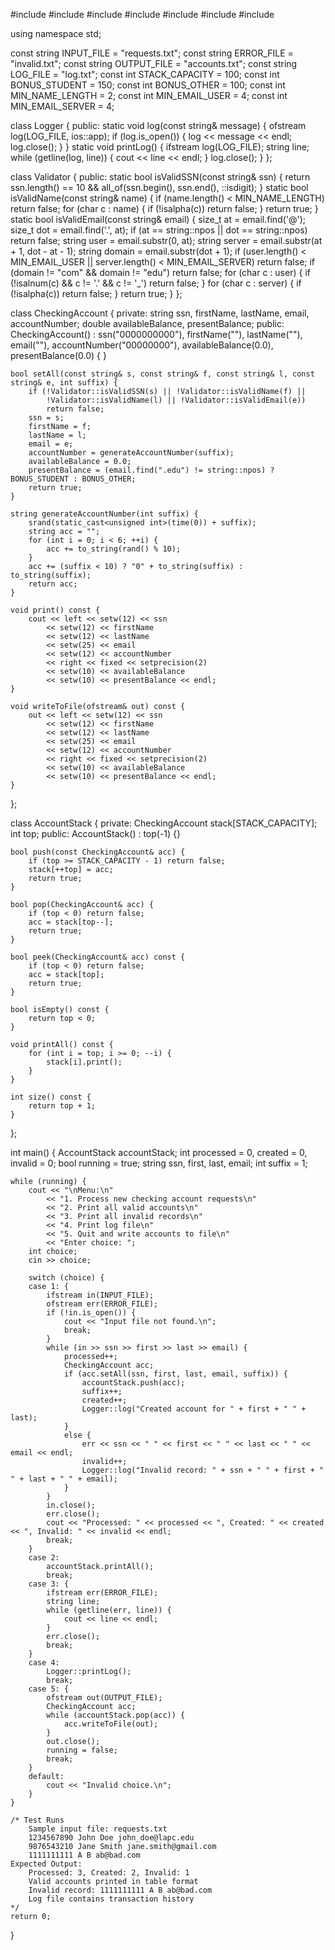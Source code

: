 #include <iostream>
#include <fstream>
#include <iomanip>
#include <string>
#include <cstdlib>
#include <ctime>
#include <algorithm> 

using namespace std;


const string INPUT_FILE = "requests.txt";
const string ERROR_FILE = "invalid.txt";
const string OUTPUT_FILE = "accounts.txt";
const string LOG_FILE = "log.txt";
const int STACK_CAPACITY = 100;
const int BONUS_STUDENT = 150;
const int BONUS_OTHER = 100;
const int MIN_NAME_LENGTH = 2;
const int MIN_EMAIL_USER = 4;
const int MIN_EMAIL_SERVER = 4;


class Logger {
public:
    static void log(const string& message) {
        ofstream log(LOG_FILE, ios::app);
        if (log.is_open()) {
            log << message << endl;
            log.close();
        }
    }
    static void printLog() {
        ifstream log(LOG_FILE);
        string line;
        while (getline(log, line)) {
            cout << line << endl;
        }
        log.close();
    }
};


class Validator {
public:
    static bool isValidSSN(const string& ssn) {
        return ssn.length() == 10 && all_of(ssn.begin(), ssn.end(), ::isdigit);
    }
    static bool isValidName(const string& name) {
        if (name.length() < MIN_NAME_LENGTH) return false;
        for (char c : name) {
            if (!isalpha(c)) return false;
        }
        return true;
    }
    static bool isValidEmail(const string& email) {
        size_t at = email.find('@');
        size_t dot = email.find('.', at);
        if (at == string::npos || dot == string::npos) return false;
        string user = email.substr(0, at);
        string server = email.substr(at + 1, dot - at - 1);
        string domain = email.substr(dot + 1);
        if (user.length() < MIN_EMAIL_USER || server.length() < MIN_EMAIL_SERVER) return false;
        if (domain != "com" && domain != "edu") return false;
        for (char c : user) {
            if (!isalnum(c) && c != '.' && c != '_') return false;
        }
        for (char c : server) {
            if (!isalpha(c)) return false;
        }
        return true;
    }
};


class CheckingAccount {
private:
    string ssn, firstName, lastName, email, accountNumber;
    double availableBalance, presentBalance;
public:
    CheckingAccount()
        : ssn("0000000000"), firstName(""), lastName(""), email(""),
        accountNumber("00000000"), availableBalance(0.0), presentBalance(0.0) {
    }

    bool setAll(const string& s, const string& f, const string& l, const string& e, int suffix) {
        if (!Validator::isValidSSN(s) || !Validator::isValidName(f) ||
            !Validator::isValidName(l) || !Validator::isValidEmail(e))
            return false;
        ssn = s;
        firstName = f;
        lastName = l;
        email = e;
        accountNumber = generateAccountNumber(suffix);
        availableBalance = 0.0;
        presentBalance = (email.find(".edu") != string::npos) ? BONUS_STUDENT : BONUS_OTHER;
        return true;
    }

    string generateAccountNumber(int suffix) {
        srand(static_cast<unsigned int>(time(0)) + suffix);
        string acc = "";
        for (int i = 0; i < 6; ++i) {
            acc += to_string(rand() % 10);
        }
        acc += (suffix < 10) ? "0" + to_string(suffix) : to_string(suffix);
        return acc;
    }

    void print() const {
        cout << left << setw(12) << ssn
            << setw(12) << firstName
            << setw(12) << lastName
            << setw(25) << email
            << setw(12) << accountNumber
            << right << fixed << setprecision(2)
            << setw(10) << availableBalance
            << setw(10) << presentBalance << endl;
    }

    void writeToFile(ofstream& out) const {
        out << left << setw(12) << ssn
            << setw(12) << firstName
            << setw(12) << lastName
            << setw(25) << email
            << setw(12) << accountNumber
            << right << fixed << setprecision(2)
            << setw(10) << availableBalance
            << setw(10) << presentBalance << endl;
    }
};


class AccountStack {
private:
    CheckingAccount stack[STACK_CAPACITY];
    int top;
public:
    AccountStack() : top(-1) {}

    bool push(const CheckingAccount& acc) {
        if (top >= STACK_CAPACITY - 1) return false;
        stack[++top] = acc;
        return true;
    }

    bool pop(CheckingAccount& acc) {
        if (top < 0) return false;
        acc = stack[top--];
        return true;
    }

    bool peek(CheckingAccount& acc) const {
        if (top < 0) return false;
        acc = stack[top];
        return true;
    }

    bool isEmpty() const {
        return top < 0;
    }

    void printAll() const {
        for (int i = top; i >= 0; --i) {
            stack[i].print();
        }
    }

    int size() const {
        return top + 1;
    }
};


int main() {
    AccountStack accountStack;
    int processed = 0, created = 0, invalid = 0;
    bool running = true;
    string ssn, first, last, email;
    int suffix = 1;

    while (running) {
        cout << "\nMenu:\n"
            << "1. Process new checking account requests\n"
            << "2. Print all valid accounts\n"
            << "3. Print all invalid records\n"
            << "4. Print log file\n"
            << "5. Quit and write accounts to file\n"
            << "Enter choice: ";
        int choice;
        cin >> choice;

        switch (choice) {
        case 1: {
            ifstream in(INPUT_FILE);
            ofstream err(ERROR_FILE);
            if (!in.is_open()) {
                cout << "Input file not found.\n";
                break;
            }
            while (in >> ssn >> first >> last >> email) {
                processed++;
                CheckingAccount acc;
                if (acc.setAll(ssn, first, last, email, suffix)) {
                    accountStack.push(acc);
                    suffix++;
                    created++;
                    Logger::log("Created account for " + first + " " + last);
                }
                else {
                    err << ssn << " " << first << " " << last << " " << email << endl;
                    invalid++;
                    Logger::log("Invalid record: " + ssn + " " + first + " " + last + " " + email);
                }
            }
            in.close();
            err.close();
            cout << "Processed: " << processed << ", Created: " << created << ", Invalid: " << invalid << endl;
            break;
        }
        case 2:
            accountStack.printAll();
            break;
        case 3: {
            ifstream err(ERROR_FILE);
            string line;
            while (getline(err, line)) {
                cout << line << endl;
            }
            err.close();
            break;
        }
        case 4:
            Logger::printLog();
            break;
        case 5: {
            ofstream out(OUTPUT_FILE);
            CheckingAccount acc;
            while (accountStack.pop(acc)) {
                acc.writeToFile(out);
            }
            out.close();
            running = false;
            break;
        }
        default:
            cout << "Invalid choice.\n";
        }
    }

    /* Test Runs
        Sample input file: requests.txt
        1234567890 John Doe john_doe@lapc.edu
        9876543210 Jane Smith jane.smith@gmail.com
        1111111111 A B ab@bad.com
    Expected Output:
        Processed: 3, Created: 2, Invalid: 1
        Valid accounts printed in table format
        Invalid record: 1111111111 A B ab@bad.com
        Log file contains transaction history
    */
    return 0;
}
